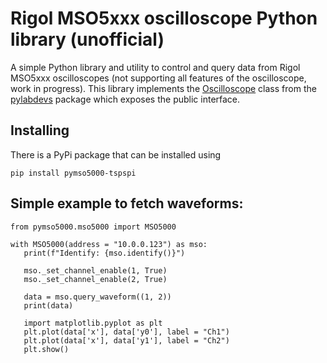 # Rigol MSO5xxx oscilloscope Python library (unofficial)

A simple Python library and utility to control and query data from
Rigol MSO5xxx oscilloscopes (not supporting all features of the oscilloscope,
work in progress). This library implements the [Oscilloscope](https://github.com/tspspi/pylabdevs/blob/master/src/labdevices/oscilloscope.py) class from
the [pylabdevs](https://github.com/tspspi/pylabdevs) package which
exposes the public interface.

## Installing 

There is a PyPi package that can be installed using

```
pip install pymso5000-tspspi
```

## Simple example to fetch waveforms:

```
from pymso5000.mso5000 import MSO5000

with MSO5000(address = "10.0.0.123") as mso:
   print(f"Identify: {mso.identify()}")

   mso._set_channel_enable(1, True)
   mso._set_channel_enable(2, True)

   data = mso.query_waveform((1, 2))
   print(data)

   import matplotlib.pyplot as plt
   plt.plot(data['x'], data['y0'], label = "Ch1")
   plt.plot(data['x'], data['y1'], label = "Ch2")
   plt.show()
```

